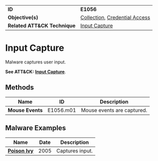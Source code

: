 |||
|---|---|
|**ID**|**E1056**|
|**Objective(s)**|[Collection](https://github.com/MBCProject/mbc-markdown/tree/master/collection), [Credential Access](https://github.com/MBCProject/mbc-markdown/tree/master/credential-access)|
|**Related ATT&CK Technique**|[Input Capture](https://attack.mitre.org/techniques/T1056)|


Input Capture
=============
Malware captures user input.

**See ATT&CK:** [**Input Capture**](https://attack.mitre.org/techniques/T1056).

Methods
-------
|Name|ID|Description|
|---|---|---|
|**Mouse Events**|E1056.m01|Mouse events are captured.|

Malware Examples
----------------
|Name|Date|Description|
|---|---|---|
|[**Poison Ivy**](https://github.com/MBCProject/mbc-markdown/blob/master/xample-malware/poison-ivy.md)|2005|Captures input.|
